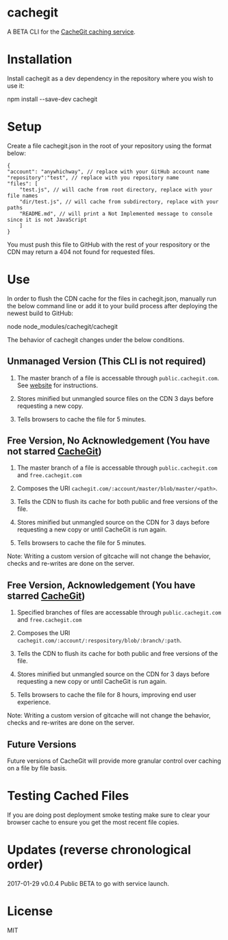 # cachegit
A BETA CLI for the [CacheGit caching service](http://cachegit.com).

# Installation

Install cachegit as a dev dependency in the repository where you wish to use it:

npm install --save-dev cachegit

# Setup

Create a file cachegit.json in the root of your repository using the format below:

```
{
"account": "anywhichway", // replace with your GitHub account name
"repository":"test", // replace with you repository name
"files": [
	"test.js", // will cache from root directory, replace with your file names
	"dir/test.js", // will cache from subdirectory, replace with your paths
	"README.md", // will print a Not Implemented message to console since it is not JavaScript
	]
}
```
You must push this file to GitHub with the rest of your respository or the CDN may return a 404 not found for requested files.

# Use

In order to flush the CDN cache for the files in cachegit.json, manually run the below command
line or add it to your build process after deploying the newest build to GitHub:

node node_modules/cachegit/cachegit

The behavior of cachegit changes under the below conditions.

## Unmanaged Version (This CLI is not required)

1. The master branch of a file is accessable through `public.cachegit.com`. See [website](http://www.cachegit.com) for instructions.

2. Stores minified but unmangled source files on the CDN 3 days before requesting a new copy.

3. Tells browsers to cache the file for 5 minutes.

## Free Version, No Acknowledgement (You have not starred [CacheGit](http://cachegit.com))

1. The master branch of a file is accessable through `public.cachegit.com` and `free.cachegit.com`

2. Composes the URI `cachegit.com/:account/master/blob/master/<path>`.

3. Tells the CDN to flush its cache for both public and free versions of the file.

4. Stores minified but unmangled source on the CDN for 3 days before requesting a new copy or until CacheGit is run again.

5. Tells browsers to cache the file for 5 minutes.

Note: Writing a custom version of gitcache will not change the behavior, checks and re-writes are done on the server.

## Free Version, Acknowledgement (You have starred [CacheGit](http://cachegit.com))

1. Specified branches of files are accessable through `public.cachegit.com` and `free.cachegit.com`

2. Composes the URI `cachegit.com/:account/:respository/blob/:branch/:path`.

3. Tells the CDN to flush its cache for both public and free versions of the file.

4. Stores minified but unmangled source on the CDN for 3 days before requesting a new copy or until CacheGit is run again.

5. Tells browsers to cache the file for 8 hours, improving end user experience.

Note: Writing a custom version of gitcache will not change the behavior, checks and re-writes are done on the server.

## Future Versions

Future versions of CacheGit will provide more granular control over caching on a file by file basis.

# Testing Cached Files

If you are doing post deployment smoke testing make sure to clear your browser cache to ensure you get the most recent file copies.

# Updates (reverse chronological order)

2017-01-29 v0.0.4 Public BETA to go with service launch.

# License

MIT
